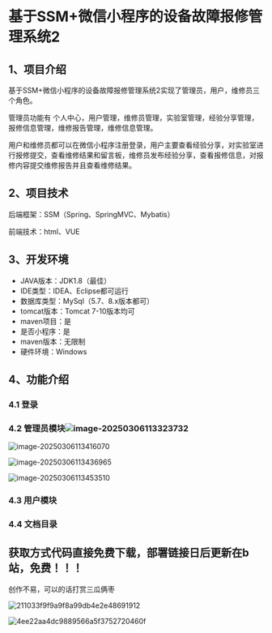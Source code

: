 # 基于SSM+微信小程序的设备故障报修管理系统2



## 1、项目介绍

基于SSM+微信小程序的设备故障报修管理系统2实现了管理员，用户，维修员三个角色。

管理员功能有 个人中心，用户管理，维修员管理，实验室管理，经验分享管理，报修信息管理，维修报告管理，维修信息管理。

用户和维修员都可以在微信小程序注册登录，用户主要查看经验分享，对实验室进行报修提交，查看维修结果和留言板，维修员发布经验分享，查看报修信息，对报修内容提交维修报告并且查看维修结果。

## 2、项目技术

后端框架：SSM（Spring、SpringMVC、Mybatis）

前端技术：html、VUE

## 3、开发环境

- JAVA版本：JDK1.8（最佳）
- IDE类型：IDEA、Eclipse都可运行
- 数据库类型：MySql（5.7、8.x版本都可） 
- tomcat版本：Tomcat 7-10版本均可
- maven项目：是
- 是否小程序：是
- maven版本：无限制
- 硬件环境：Windows


## 4、功能介绍

### 4.1 登录



### 4.2 管理员模块![image-20250306113323732](https://raw.gitmirror.com/Withnoidea/PicGoDemo/blog/img/202503061133449.png)

![image-20250306113416070](https://raw.gitmirror.com/Withnoidea/PicGoDemo/blog/img/202503061134162.png)

![image-20250306113436965](https://raw.gitmirror.com/Withnoidea/PicGoDemo/blog/img/202503061134067.png)

![image-20250306113453510](https://raw.gitmirror.com/Withnoidea/PicGoDemo/blog/img/202503061134616.png)



### 4.3 用户模块

### 4.4 文档目录

## 获取方式代码直接免费下载，部署链接日后更新在b站，免费！！！

创作不易，可以的话打赏三瓜俩枣

![211033f9f9a9f8a99db4e2e48691912](../WeChatDoc/WeChat%20Files/wxid_wg5kwyptlrwo22/FileStorage/Temp/211033f9f9a9f8a99db4e2e48691912.jpg)

![4ee22aa4dc9889566a5f3752720460f](../WeChatDoc/WeChat%20Files/wxid_wg5kwyptlrwo22/FileStorage/Temp/4ee22aa4dc9889566a5f3752720460f.jpg)



